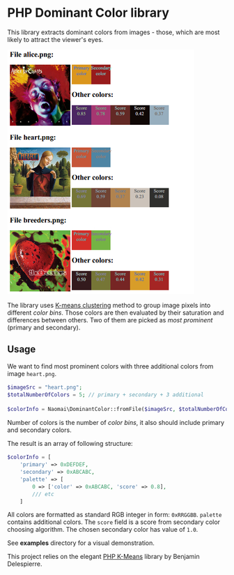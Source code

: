 # PHP Dominant Color library

This library extracts dominant colors from images - those, which are most likely to attract the viewer's eyes. 

![Album arts example](example/albums.jpg)

The library uses [K-means clustering](https://en.wikipedia.org/wiki/K-means_clustering) method to group image pixels into different *color bins*. Those colors are then evaluated by their saturation and differences between others. Two of them are picked as *most prominent* (primary and secondary).


## Usage

We want to find most prominent colors with three additional colors from image ```heart.png```.
```PHP
$imageSrc = "heart.png";
$totalNumberOfColors = 5; // primary + secondary + 3 additional

$colorInfo = Naomai\DominantColor::fromFile($imageSrc, $totalNumberOfColors);
```
Number of colors is the number of *color bins*, it also should include primary and secondary colors.

The result is an array of following structure:
```PHP
$colorInfo = [
	'primary' => 0xDEFDEF, 
	'secondary' => 0xABCABC,
	'palette' => [
		0 => ['color' => 0xABCABC, 'score' => 0.8],
		/// etc
	]
```
All colors are formatted as standard RGB integer in form: ```0xRRGGBB```. 
```palette``` contains additional colors. The ```score``` field is a score from secondary color choosing algorithm. The chosen secondary color has value of ```1.0```.

See **examples** directory for a visual demonstration.

This project relies on the elegant [PHP K-Means](https://github.com/bdelespierre/php-kmeans/) library by Benjamin Delespierre.